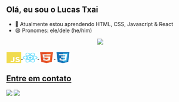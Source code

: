 ## Olá, eu sou o Lucas Txai

- 🌱 Atualmente estou aprendendo HTML, CSS, Javascript & React
- 😄 Pronomes: ele/dele (he/him)


<div align="center">
  <a href="https://github.com/LTxai">
  <img height="180em" src="https://github-readme-stats.vercel.app/api?username=LTxai&show_icons=true&theme=nightowl&include_all_commits=true&count_private=true"/>
<!--   <img height="180em" src="https://github-readme-stats.vercel.app/api/top-langs/?username=LTxai&layout=compact&langs_count=7&theme=nightowl"/> -->
</div>
  
<div style="display: inline_block"><br>
  <img align="center" alt="Txai-Js" height="30" width="40" src="https://raw.githubusercontent.com/devicons/devicon/master/icons/javascript/javascript-plain.svg">
  <img align="center" alt="Txai-React" height="30" width="40" src="https://raw.githubusercontent.com/devicons/devicon/master/icons/react/react-original.svg">
  <img align="center" alt="Txai-HTML" height="30" width="40" src="https://raw.githubusercontent.com/devicons/devicon/master/icons/html5/html5-original.svg">
  <img align="center" alt="Txai-CSS" height="30" width="40" src="https://raw.githubusercontent.com/devicons/devicon/master/icons/css3/css3-original.svg">
</div>
 
 ## Entre em contato
 <a href="https://www.linkedin.com/in/lucas-txai-m-fonceca-405a52141/"><img src="https://img.shields.io/badge/LinkedIn-0077B5?style=for-the-badge&logo=linkedin&logoColor=white"></a>
 <a href="mailto:txaifonceca@gmail.com"><img src="https://img.shields.io/badge/Gmail-D14836?style=for-the-badge&logo=gmail&logoColor=white"></a>
  
 
  
  
